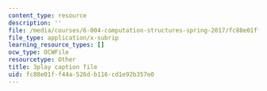 ```yaml
---
content_type: resource
description: ''
file: /media/courses/6-004-computation-structures-spring-2017/fc88e01ff44a526db116cd1e92b357e0_R6EzJKevAE8.vtt
file_type: application/x-subrip
learning_resource_types: []
ocw_type: OCWFile
resourcetype: Other
title: 3play caption file
uid: fc88e01f-f44a-526d-b116-cd1e92b357e0
---
```

